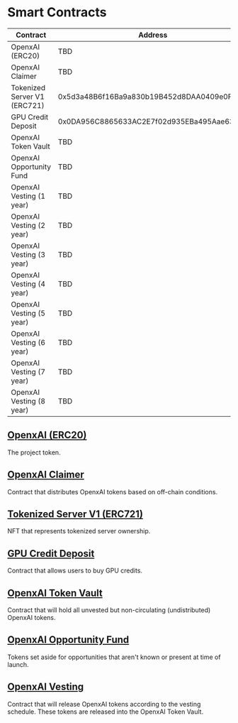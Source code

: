 # Smart Contracts

| Contract                     | Address                                    | Chain |
| ---------------------------- | ------------------------------------------ | ----- |
| OpenxAI (ERC20)              | TBD                                        | Base  |
| OpenxAI Claimer              | TBD                                        | Base  |
| Tokenized Server V1 (ERC721) | 0x5d3a48B6f16Ba9a830b19B452d8DAA0409e0FE05 | Base  |
| GPU Credit Deposit           | 0x0DA956C8865633AC2E7f02d935EBa495Aae63598 | Base  |
| OpenxAI Token Vault          | TBD                                        | Base  |
| OpenxAI Opportunity Fund     | TBD                                        | Base  |
| OpenxAI Vesting (1 year)     | TBD                                        | Base  |
| OpenxAI Vesting (2 year)     | TBD                                        | Base  |
| OpenxAI Vesting (3 year)     | TBD                                        | Base  |
| OpenxAI Vesting (4 year)     | TBD                                        | Base  |
| OpenxAI Vesting (5 year)     | TBD                                        | Base  |
| OpenxAI Vesting (6 year)     | TBD                                        | Base  |
| OpenxAI Vesting (7 year)     | TBD                                        | Base  |
| OpenxAI Vesting (8 year)     | TBD                                        | Base  |

## [OpenxAI (ERC20)](https://github.com/OpenxAI-Network/openxai-token/blob/main/src/OpenxAI.sol)

The project token.

## [OpenxAI Claimer](https://github.com/OpenxAI-Network/openxai-token/blob/main/src/OpenxAIClaimer.sol)

Contract that distributes OpenxAI tokens based on off-chain conditions.

## [Tokenized Server V1 (ERC721)](https://github.com/OpenxAI-Network/tokenized-server/blob/main/src/OpenxAITokenizedServerV1.sol)

NFT that represents tokenized server ownership.

## [GPU Credit Deposit](https://github.com/OpenxAI-Network/tokenized-server/blob/main/src/OpenxAICreditDeposit.sol)

Contract that allows users to buy GPU credits.

## [OpenxAI Token Vault](https://github.com/OpenxAI-Network/openxai-token/blob/main/src/OpenxAINonCirculatingSupplyVault.sol)

Contract that will hold all unvested but non-circulating (undistributed) OpenxAI tokens.

## [OpenxAI Opportunity Fund](https://github.com/OpenxAI-Network/openxai-token/blob/main/src/OpenxAINonCirculatingSupplyVault.sol)

Tokens set aside for opportunities that aren't known or present at time of launch.

## [OpenxAI Vesting](https://github.com/OpenxAI-Network/openxai-token/blob/main/src/OpenxAINonCirculatingSupplyVesting.sol)

Contract that will release OpenxAI tokens according to the vesting schedule. These tokens are released into the OpenxAI Token Vault.
